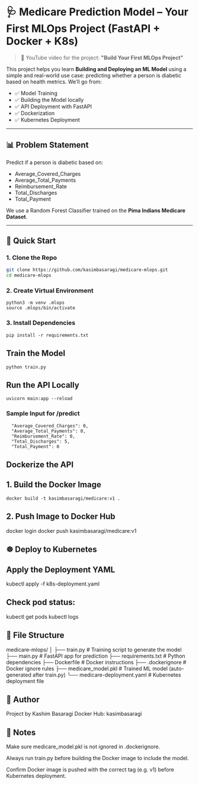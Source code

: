 # 🩺 Medicare Prediction Model – Your First MLOps Project (FastAPI + Docker + K8s)

> 🎥 YouTube video for the project: **"Build Your First MLOps Project"**

This project helps you learn **Building and Deploying an ML Model** using a simple and real-world use case: predicting whether a person is diabetic based on health metrics. We’ll go from:

- ✅ Model Training
- ✅ Building the Model locally
- ✅ API Deployment with FastAPI
- ✅ Dockerization
- ✅ Kubernetes Deployment

---

## 📊 Problem Statement

Predict if a person is diabetic based on:
  - Average_Covered_Charges
  - Average_Total_Payments
  - Reimbursement_Rate
  - Total_Discharges
  - Total_Payment

We use a Random Forest Classifier trained on the **Pima Indians Medicare Dataset**.

---

## 🚀 Quick Start

### 1. Clone the Repo

```bash
git clone https://github.com/kasimbasaragi/medicare-mlops.git
cd medicare-mlops
```

### 2. Create Virtual Environment

```
python3 -m venv .mlops
source .mlops/bin/activate
```

### 3. Install Dependencies

```
pip install -r requirements.txt
```

## Train the Model

```
python train.py
```

## Run the API Locally

```
uvicorn main:app --reload
```

### Sample Input for /predict

```
  "Average_Covered_Charges": 0,
  "Average_Total_Payments": 0,
  "Reimbursement_Rate": 0,
  "Total_Discharges": 5,
  "Total_Payment": 0
```

## Dockerize the API

## 1. Build the Docker Image

```
docker build -t kasimbasaragi/medicare:v1 .

```

## 2. Push Image to Docker Hub

docker login
docker push kasimbasaragi/medicare:v1



## ☸️ Deploy to Kubernetes

## Apply the Deployment YAML

kubectl apply -f k8s-deployment.yaml



## Check pod status:

kubectl get pods
kubectl logs <pod-name>


## 📁 File Structure

medicare-mlops/
│
├── train.py               # Training script to generate the model
├── main.py                # FastAPI app for prediction
├── requirements.txt       # Python dependencies
├── Dockerfile             # Docker instructions
├── .dockerignore          # Docker ignore rules
├── medicare_model.pkl     # Trained ML model (auto-generated after train.py)
└── medicare-deployment.yaml  # Kubernetes deployment file


## 🙌 Author
Project by Kashim Basaragi
Docker Hub: kasimbasaragi


## 📌 Notes
Make sure medicare_model.pkl is not ignored in .dockerignore.

Always run train.py before building the Docker image to include the model.

Confirm Docker image is pushed with the correct tag (e.g. v1) before Kubernetes deployment.


